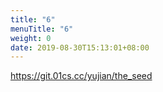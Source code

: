 ```yaml
---
title: "6"
menuTitle: "6"
weight: 0
date: 2019-08-30T15:13:01+08:00
---
```

https://git.01cs.cc/yujian/the_seed